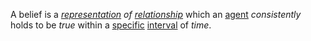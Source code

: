 A belief is a *[representation](https://github.com/gcassel/Modular-Organization-Terminology/blob/master/terms/representation.md) of [relationship](https://github.com/gcassel/Modular-Organization-Terminology/blob/master/terms/relationship.md)* which an [agent](https://github.com/gcassel/Modular-Organization-Terminology/blob/master/terms/agent.md) *consistently* holds to be *true* within a [specific](https://github.com/gcassel/Modular-Organization-Terminology/blob/master/terms/specific.md) [interval](https://github.com/gcassel/Modular-Organization-Terminology/blob/master/terms/interval.md) of *time*.
